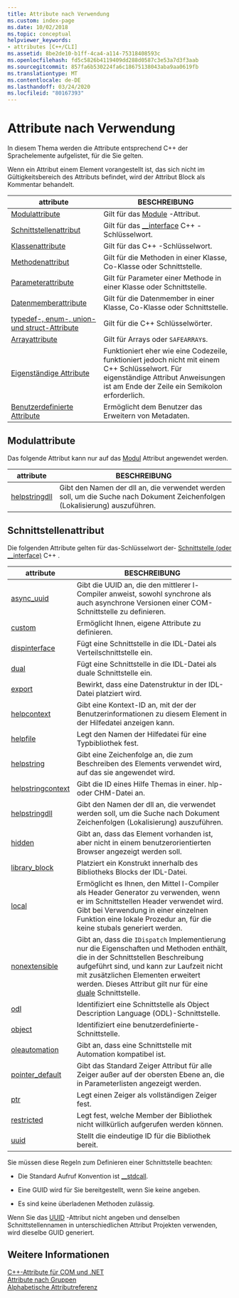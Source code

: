 ```yaml
---
title: Attribute nach Verwendung
ms.custom: index-page
ms.date: 10/02/2018
ms.topic: conceptual
helpviewer_keywords:
- attributes [C++/CLI]
ms.assetid: 8be2de10-b1ff-4ca4-a114-75318408593c
ms.openlocfilehash: fd5c5826b4119409dd288d0587c3e53a7d3f3aab
ms.sourcegitcommit: 857fa6b530224fa6c18675138043aba9aa0619fb
ms.translationtype: MT
ms.contentlocale: de-DE
ms.lasthandoff: 03/24/2020
ms.locfileid: "80167393"
---
```

# <a name="attributes-by-usage"></a>Attribute nach Verwendung

In diesem Thema werden die Attribute entsprechend C++ der Sprachelemente aufgelistet, für die Sie gelten.

Wenn ein Attribut einem Element vorangestellt ist, das sich nicht im Gültigkeitsbereich des Attributs befindet, wird der Attribut Block als Kommentar behandelt.

|attribute|BESCHREIBUNG|
|---------------|-----------------|
|[Modulattribute](module-attributes.md)|Gilt für das [Module](module-cpp.md) -Attribut.|
|[Schnittstellenattribut](interface-attributes.md)|Gilt für das [__interface](../../cpp/interface.md) C++ -Schlüsselwort.|
|[Klassenattribute](class-attributes.md)|Gilt für das C++ -Schlüsselwort.|
|[Methodenattribut](method-attributes.md)|Gilt für die Methoden in einer Klasse, Co-Klasse oder Schnittstelle.|
|[Parameterattribute](parameter-attributes.md)|Gilt für Parameter einer Methode in einer Klasse oder Schnittstelle.|
|[Datenmemberattribute](data-member-attributes.md)|Gilt für die Datenmember in einer Klasse, Co-Klasse oder Schnittstelle.|
|[typedef-, enum-, union- und struct-Attribute](typedef-enum-union-and-struct-attributes.md)|Gilt für die C++ Schlüsselwörter.|
|[Arrayattribute](array-attributes.md)|Gilt für Arrays oder `SAFEARRAY`s.|
|[Eigenständige Attribute](stand-alone-attributes.md)|Funktioniert eher wie eine Codezeile, funktioniert jedoch nicht mit einem C++ Schlüsselwort. Für eigenständige Attribut Anweisungen ist am Ende der Zeile ein Semikolon erforderlich.|
|[Benutzerdefinierte Attribute](custom-attributes-cpp.md)|Ermöglicht dem Benutzer das Erweitern von Metadaten.|

## <a name="module-attributes"></a>Modulattribute
Das folgende Attribut kann nur auf das [Modul](module-cpp.md) Attribut angewendet werden.

|attribute|BESCHREIBUNG|
|---------------|-----------------|
|[helpstringdll](helpstringdll.md)|Gibt den Namen der dll an, die verwendet werden soll, um die Suche nach Dokument Zeichenfolgen (Lokalisierung) auszuführen.|

## <a name="interface-attributes"></a>Schnittstellenattribut

Die folgenden Attribute gelten für das-Schlüsselwort der- [Schnittstelle (oder __interface)](../../cpp/interface.md) C++ .

|attribute|BESCHREIBUNG|
|---------------|-----------------|
|[async_uuid](async-uuid.md)|Gibt die UUID an, die den mittlerer l-Compiler anweist, sowohl synchrone als auch asynchrone Versionen einer COM-Schnittstelle zu definieren.|
|[custom](custom-cpp.md)|Ermöglicht Ihnen, eigene Attribute zu definieren.|
|[dispinterface](dispinterface.md)|Fügt eine Schnittstelle in die IDL-Datei als Verteilschnittstelle ein.|
|[dual](dual.md)|Fügt eine Schnittstelle in die IDL-Datei als duale Schnittstelle ein.|
|[export](export.md)|Bewirkt, dass eine Datenstruktur in der IDL-Datei platziert wird.|
|[helpcontext](helpcontext.md)|Gibt eine Kontext-ID an, mit der der Benutzerinformationen zu diesem Element in der Hilfedatei anzeigen kann.|
|[helpfile](helpfile.md)|Legt den Namen der Hilfedatei für eine Typbibliothek fest.|
|[helpstring](helpstring.md)|Gibt eine Zeichenfolge an, die zum Beschreiben des Elements verwendet wird, auf das sie angewendet wird.|
|[helpstringcontext](helpstringcontext.md)|Gibt die ID eines Hilfe Themas in einer. hlp-oder CHM-Datei an.|
|[helpstringdll](helpstringdll.md)|Gibt den Namen der dll an, die verwendet werden soll, um die Suche nach Dokument Zeichenfolgen (Lokalisierung) auszuführen.|
|[hidden](hidden.md)|Gibt an, dass das Element vorhanden ist, aber nicht in einem benutzerorientierten Browser angezeigt werden soll.|
|[library_block](library-block.md)|Platziert ein Konstrukt innerhalb des Bibliotheks Blocks der IDL-Datei.|
|[local](local-cpp.md)|Ermöglicht es Ihnen, den Mittel l-Compiler als Header Generator zu verwenden, wenn er im Schnittstellen Header verwendet wird. Gibt bei Verwendung in einer einzelnen Funktion eine lokale Prozedur an, für die keine stubals generiert werden.|
|[nonextensible](nonextensible.md)|Gibt an, dass die `IDispatch` Implementierung nur die Eigenschaften und Methoden enthält, die in der Schnittstellen Beschreibung aufgeführt sind, und kann zur Laufzeit nicht mit zusätzlichen Elementen erweitert werden. Dieses Attribut gilt nur für eine [duale](dual.md) Schnittstelle.|
|[odl](odl.md)|Identifiziert eine Schnittstelle als Object Description Language (ODL)-Schnittstelle.|
|[object](object-cpp.md)|Identifiziert eine benutzerdefinierte-Schnittstelle.|
|[oleautomation](oleautomation.md)|Gibt an, dass eine Schnittstelle mit Automation kompatibel ist.|
|[pointer_default](pointer-default.md)|Gibt das Standard Zeiger Attribut für alle Zeiger außer auf der obersten Ebene an, die in Parameterlisten angezeigt werden.|
|[ptr](ptr.md)|Legt einen Zeiger als vollständigen Zeiger fest.|
|[restricted](restricted.md)|Legt fest, welche Member der Bibliothek nicht willkürlich aufgerufen werden können.|
|[uuid](uuid-cpp-attributes.md)|Stellt die eindeutige ID für die Bibliothek bereit.|

Sie müssen diese Regeln zum Definieren einer Schnittstelle beachten:

- Die Standard Aufruf Konvention ist [__stdcall](../../cpp/stdcall.md).

- Eine GUID wird für Sie bereitgestellt, wenn Sie keine angeben.

- Es sind keine überladenen Methoden zulässig.

Wenn Sie das [UUID](uuid-cpp-attributes.md) -Attribut nicht angeben und denselben Schnittstellennamen in unterschiedlichen Attribut Projekten verwenden, wird dieselbe GUID generiert.

## <a name="see-also"></a>Weitere Informationen

[C++-Attribute für COM und .NET](cpp-attributes-com-net.md)<br/>
[Attribute nach Gruppen](attributes-by-group.md)<br/>
[Alphabetische Attributreferenz](attributes-alphabetical-reference.md)

